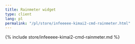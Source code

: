 ```yaml
---
title: Rainmeter widget
type: client
lang: pl
permalink: "/pl/store/infeeeee-kimai2-cmd-rainmeter.html"
---
```


{% include store/infeeeee-kimai2-cmd-rainmeter.md %}
